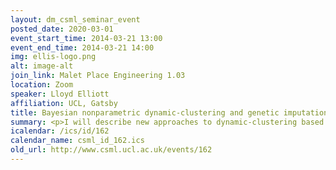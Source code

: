 ```yaml
---
layout: dm_csml_seminar_event
posted_date: 2020-03-01
event_start_time: 2014-03-21 13:00
event_end_time: 2014-03-21 14:00
img: ellis-logo.png
alt: image-alt
join_link: Malet Place Engineering 1.03
location: Zoom
speaker: Lloyd Elliott
affiliation: UCL, Gatsby
title: Bayesian nonparametric dynamic-clustering and genetic imputation
summary: <p>I will describe new approaches to dynamic-clustering based on Bayesian nonparametric (BNP) hidden Markov models (HMMs). I will apply these approaches to genotype imputation problems and illustrate the practical benefits of BNP. Genetic similarity within a population is a function of chromosome position and dynamic-clustering based on parametric HMMs are popular models of genetic structure. BNP priors are well suited as extensions of, or as competitors to, these HMMs because many aspects of genetic processes (such as allele sampling) arise naturally from BNP models. In addition, BNP priors provide several practical benefits over parametric HMMs. First, by defining probability distributions on the set of partitions, BNP priors avoid label switching problems. Second, costly model selection and ad-hoc methods to determine the number of latent clusters are also avoided. Finally, the flexibility of BNP often provides state-of-the-art imputation accuracy. I will conclude with directions of future work including the abstraction of auxiliary Gibbs schemes (used for inference in these models) to probabilistic programming for BNP models.</p>
icalendar: /ics/id/162
calendar_name: csml_id_162.ics
old_url: http://www.csml.ucl.ac.uk/events/162
---
```

